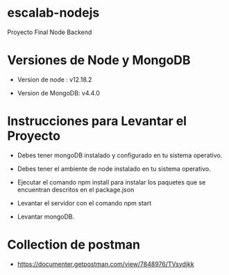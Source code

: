 # escalab-nodejs

Proyecto Final Node Backend

# Versiones de Node y MongoDB

* Version de node : v12.18.2

* Version de MongoDB: v4.4.0

# Instrucciones para Levantar el Proyecto

* Debes tener mongoDB instalado y configurado en tu sistema operativo.

* Debes tener el ambiente de node instalado en tu sistema operativo.

* Ejecutar el comando npm install para instalar los paquetes que se encuentran descritos en el package.json

* Levantar el servidor con el comando npm start

* Levantar mongoDB.

# Collection de postman

* https://documenter.getpostman.com/view/7848976/TVsydjkk